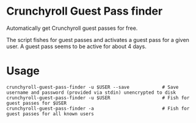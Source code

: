 # Crunchyroll Guest Pass finder
Automatically get Crunchyroll guest passes for free.

The script fishes for guest passes and activates a guest pass for a given user. A guest pass seems to be active for about 4 days.

# Usage
```
crunchyroll-guest-pass-finder -u $USER --save            # Save username and password (provided via stdin) unencrypted to disk
crunchyroll-guest-pass-finder -u $USER                   # Fish for guest passes for $USER
crunchyroll-guest-pass-finder -a                         # Fish for guest passes for all known users
```
